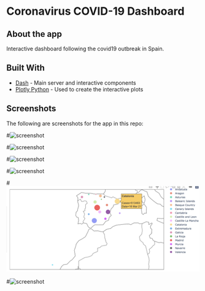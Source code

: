 # Coronavirus COVID-19 Dashboard

## About the app

Interactive dashboard following the covid19 outbreak in Spain.

## Built With

- [Dash](https://dash.plot.ly/) - Main server and interactive components
- [Plotly Python](https://plot.ly/python/) - Used to create the interactive plots

## Screenshots

The following are screenshots for the app in this repo:

#![screenshot](screenshots/world.png)

#![screenshot](screenshots/deaths.png)

#![screenshot](screenshots/worldmap.png)

#![screenshot](screenshots/spain.png)

#![screenshot](screenshots/spain_map.png)

#![screenshot](screenshots/madrid.png)
